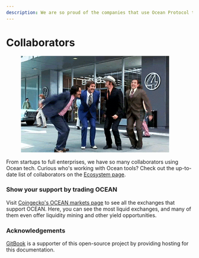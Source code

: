 ```yaml
---
description: We are so proud of the companies that use Ocean Protocol tools!
---
```


# Collaborators

<figure><img src="../.gitbook/assets/anchorman-teamwork.gif" alt=""><figcaption></figcaption></figure>

From startups to full enterprises, we have so many collaborators using Ocean tech. Curious who's working with Ocean tools? Check out the up-to-date list of collaborators on the [Ecosystem page](https://oceanprotocol.com/ecosystem).

### Show your support by trading OCEAN

Visit [Coingecko's OCEAN markets page](https://www.coingecko.com/en/coins/ocean-protocol#markets) to see all the exchanges that support OCEAN. Here, you can see the most liquid exchanges, and many of them even offer liquidity mining and other yield opportunities.

### Acknowledgements

[GitBook](https://www.gitbook.com/) is a supporter of this open-source project by providing hosting for this documentation.
